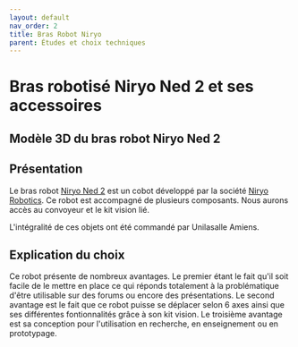 ```yaml
---
layout: default
nav_order: 2
title: Bras Robot Niryo
parent: Études et choix techniques
---
```

<script type="module" src="https://ajax.googleapis.com/ajax/libs/model-viewer/3.4.0/model-viewer.min.js"></script>

# Bras robotisé Niryo Ned 2 et ses accessoires

## Modèle 3D du bras robot Niryo Ned 2

<model-viewer 
    id="viewer" 
    alt="Modèle 3D du bras robot Niryo Ned 2" 
    src="../shared-assets/models/Bras_Ned_2.gltf" 
    poster="../images/capture_niryo.jpg" 
    shadow-intensity="1" 
    camera-controls 
    touch-action="pan-z"
    rotation="90 90 90">
</model-viewer>

<style>
    #viewer
    {
        margin : auto;
        width : 500px;
        height : 500px;
    }
</style>

## Présentation 

Le bras robot [Niryo Ned 2](https://niryo.com/fr/produits-cobots/ned-robot-collaboratif-six-axes/) est un cobot développé par la société [Niryo Robotics](https://niryo.com/fr/a-propos/).
Ce robot est accompagné de plusieurs composants. Nous aurons accès au convoyeur et le kit vision lié. 

L'intégralité de ces objets ont été commandé par Unilasalle Amiens.

## Explication du choix 

Ce robot présente de nombreux avantages. 
Le premier étant le fait qu'il soit facile de le mettre en place ce qui réponds totalement à la problématique d'être utilisable sur des forums ou encore des présentations.
Le second avantage est le fait que ce robot puisse se déplacer selon 6 axes ainsi que ses différentes fontionnalités grâce à son kit vision. 
Le troisième avantage est sa conception pour l'utilisation en recherche, en enseignement ou en prototypage.